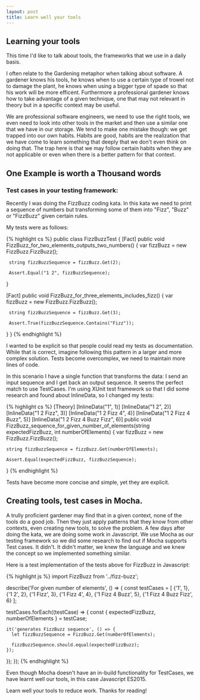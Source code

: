 ```yaml
---
layout: post
title: Learn well your tools
---
```


## Learning your tools

This time I'd like to talk about tools, the frameworks that we use in a daily basis. 

I often relate to the Gardening metaphor when talking about software. A gardener knows his tools, he knows when to use a certain type of trowel not to damage the plant, he knows when using a bigger type of spade so that his work will be more efficent.
Furthermore a professional gardener knows how to take advantage of a given technique, one that may not relevant in theory but in a specific context may be useful.

We are professional software engineers, we need to use the right tools, we even need to look into other tools in the market and then use a similar one that we have in our storage.
We tend to make one mistake though: we get trapped into our own habits. Habits are good, habits are the realization that we have come to learn something that deeply that we don't even think on doing that.
The trap here is that we may follow certain habits when they are not applicable or even when there is a better pattern for that context.

## One Example is worth a Thousand words 

### Test cases in your testing framework:

Recently I was doing the FizzBuzz coding kata. In this kata we need to print a sequence of numbers but transforming some of them into "Fizz", "Buzz" or "FizzBuzz" given certain rules.

My tests were as follows:

{% highlight cs %}
public class FizzBuzzTest
{
  [Fact]
  public void FizzBuzz_for_two_elements_outputs_two_numbers()
  {
     var fizzBuzz = new FizzBuzz.FizzBuzz();

     string fizzBuzzSequence = fizzBuzz.Get(2);

     Assert.Equal("1 2", fizzBuzzSequence);
  }

  [Fact]
  public void FizzBuzz_for_three_elements_includes_fizz()
  {
     var fizzBuzz = new FizzBuzz.FizzBuzz();

     string fizzBuzzSequence = fizzBuzz.Get(3);

     Assert.True(fizzBuzzSequence.Contains("Fizz"));
  }
}
{% endhighlight %}

I wanted to be explicit so that people could read my tests as documentation. While that is correct, imagine following this pattern in a larger and more complex solution.
Tests become overcomplex, we need to maintain more lines of code.

In this scenario I have a single function that transforms the data: I send an input sequence and I get back an output sequence.
It seems the perfect match to use TestCases. I'm using XUnit test framework so that I did some research and found about InlineData, so I changed my tests:

{% highlight cs %}
[Theory]
[InlineData("1", 1)]
[InlineData("1 2", 2)]
[InlineData("1 2 Fizz", 3)]
[InlineData("1 2 Fizz 4", 4)]
[InlineData("1 2 Fizz 4 Buzz", 5)]
[InlineData("1 2 Fizz 4 Buzz Fizz", 6)]
public void FizzBuzz_sequence_for_given_number_of_elements(string expectedFizzBuzz, int numberOfElements)
{
    var fizzBuzz = new FizzBuzz.FizzBuzz();

    string fizzBuzzSequence = fizzBuzz.Get(numberOfElements);

    Assert.Equal(expectedFizzBuzz, fizzBuzzSequence);
}
{% endhighlight %}

Tests have become more concise and simple, yet they are explicit.

## Creating tools, test cases in Mocha.

A trully proficient gardener may find that in a given context, none of the tools do a good job. Then they just apply patterns that they know from other contexts, even creating new tools, to solve the problem.
A few days after doing the kata, we are doing some work in Javascript. We use Mocha as our testing framework so we did some research to find out if Mocha supports Test cases.
It didn't. It didn't matter, we knew the language and we knew the concept so we implemented something similar.

Here is a test implementation of the tests above for FizzBuzz in Javascript:

{% highlight js %}
import FizzBuzz from '../fizz-buzz';

describe('For given number of elements', () => {
  const testCases = [
    {'1', 1}, 
    {'1 2', 2}, 
    {'1 Fizz', 3},
    {'1 Fizz 4', 4},
    {'1 Fizz 4 Buzz', 5},
    {'1 Fizz 4 Buzz Fizz', 6}
  ];
  
  testCases.forEach((testCase) => {
    const { expectedFizzBuzz, numberOfElements } = testCase;
    
    it('generates FizzBuzz sequence', () => {
      let fizzBuzzSequence = FizzBuzz.Get(numberOfElements);
      
      fizzBuzzSequence.should.equal(expectedFizzBuzz);
    });
  });
});
{% endhighlight %}

Even though Mocha doesn't have an in-build functionality for TestCases, we have learnt well our tools, in this case Javascript ES2015.

Learn well your tools to reduce work. Thanks for reading!
